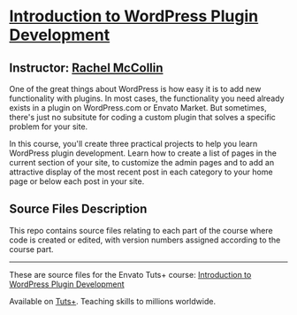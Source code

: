 # [Introduction to WordPress Plugin Development][published url]
## Instructor: [Rachel McCollin][instructor url]


One of the great things about WordPress is how easy it is to add new functionality with plugins. In most cases, the functionality you need already exists in a plugin on WordPress.com or Envato Market. But sometimes, there's just no subsitute for coding a custom plugin that solves a specific problem for your site. 

In this course, you'll create three practical projects to help you learn WordPress plugin development. Learn how to create a list of pages in the current section of your site, to customize the admin pages and to add an attractive display of the most recent post in each category to your home page or below each post in your site.


## Source Files Description

This repo contains source files relating to each part of the course where code is created or edited, with version numbers assigned according to the course part. 

------

These are source files for the Envato Tuts+ course: [Introduction to WordPress Plugin Development][published url]

Available on [Tuts+](https://tutsplus.com). Teaching skills to millions worldwide.

[published url]: https://code.tutsplus.com/courses/introduction-to-wordpress-plugin-development
[instructor url]: https://tutsplus.com/authors/rachel-mccollin
